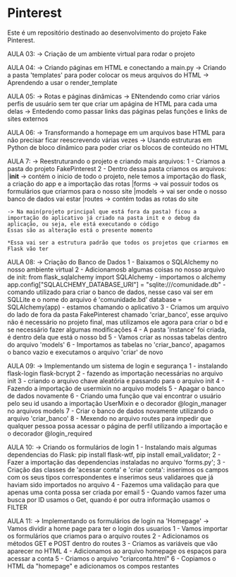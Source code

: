# Pinterest
Este é um repositório destinado ao desenvolvimento do projeto Fake Pinterest. 

AULA 03:
    -> Criação de um ambiente virtual para rodar o projeto 

AULA 04:
    -> Criando páginas em HTML e conectando a main.py 
    -> Criando a pasta 'templates' para poder colocar os meus arquivos do HTML 
    -> Aprendendo a usar o render_template

AULA 05:
    -> Rotas e páginas dinâmicas 
    -> ENtendendo como criar vários perfis de usuário sem ter que criar um apágina de HTML para cada uma delas 
    -> Entedendo como passar links das páginas pelas funções e links de sites externos 

AULA 06: 
    -> Transformando a homepage em um arquivos base HTML para não precisar ficar reescrevendo várias vezes 
    -> Usando estruturas em Python de bloco dinâmico para poder criar os blocos de conteúdo no HTML

AULA 7:
    -> Reestruturando o projeto e criando mais arquivos:
    1 - Criamos a pasta do projeto FakePinterest 
    2 - Dentro dessa pasta criamos os arquivos:
        |__init__ -> contém o inicio de todo o projeto, nele temos a importação do flask, a criação do app e a importação das rotas
        |forms -> vai possuir todos os formulários que criarmos para o nosso site 
        |models -> vai ser onde o nosso banco de dados vai estar 
        |routes  -> contém todas as rotas do site

    -> Na main(projeto principal que está fora da pasta) ficou a importação do aplicativo já criado na pasta init e o debug da aplicação, ou seja, ele está executando o código
    Essas são as alteração está o presente momento 

    *Essa vai ser a estrutura padrão que todos os projetos que criarmos em Flask vão ter

AULA 08:
    -> Criação do Banco de Dados
    1 - Baixamos o SQLAlchemy no nosso ambiente virtual 
    2 - Adicionamosb algumas coisas no nosso arquivo de init:
        from flask_sqlalchemy import SQLAlchemy - importamos o alchemy
        app.config["SQLALCHEMY_DATABASE_URI"] = "sqlite:///comunidade.db" - comando utilizado para criar o banco de dados, nesse caso vai ser em SQLLite e o nome do arquivo é 'comunidade.bd'
        database = SQLAlchemy(app) - estamos chamando o aplicativo 
    3 - Criamos um arquivo do lado de fora da pasta FakePinterest chamado 'criar_banco', esse arquivo não é necessário no projeto final, mas utilizamos ele agora para criar o bd e se necessário fazer algumas modificações
    4 - A pasta 'instance' foi criada, é dentro dela que está o nosso bd
    5 - Vamos criar as nossas tabelas dentro do arquivo 'models'
    6 - Importamos as tabelas no 'criar_banco', apagamos o banco vazio e executamos o arquivo 'criar' de novo 

AULA 09:
    -> Implementando um sistema de login e segurança
    1 - instalando flask-login flask-bcrypt
    2 - fazendo as importação necessárias no arquivo init 
    3 - criando o arquivo chave aleatória e passando para o arquivo init 
    4 - Fazendo a importação de usermixin no arquivo models
    5 - Apagar o banco de dados novamente 
    6 - Criando uma função que vai encontrar o usuário pelo seu id usando a importação UserMixin e o decorador @login_manager no arquivos models 
    7 - Criar o banco de dados novamente utilizando o arquivo 'criar_banco' 
    8 - Mexendo no arquivo routes para impedir que qualquer pessoa possa acessar o página de perfil utilizando a importação e o decorador @login_required 

AULA 10:
    -> Criando os formulários de login 
    1 - Instalando mais algumas dependencias do Flask: pip install flask-wtf, pip install email_validator;
    2 - Fazer a importação das dependencias instaladas no arquivo 'forms.py';
    3 - Criação das classes de 'acessar conta' e 'criar conta':
        inserimos os campos com os seus tipos correspondentes e inserimos seus validaroes que já haviam sido importados no arquivo 
    4 - Fazemos uma validação para que apenas uma conta possa ser criada por email 
    5 - Quando vamos fazer uma busca por ID usamos o Get, quando é por outra informação usamos o FILTER

AULA 11:
    -> Implementando os formulários de login na 'Homepage'
    -> Vamos dividir a home page para ter o login dos usuarios
    1 - Vamos importar os formulários que criamos para o arquivo routes
    2 - Adicionamos os métodos GET e POST dentro do routes
    3 - Criamos as variáveis que vão aparecer no HTML
    4 - Adicionamos ao arquivo homepage os espaços para acessar a conta 
    5 - Criamos o arquivo "criarconta.html"
    6 - Copiamos o HTML da "homepage" e adicionamos os compos restantes
